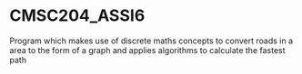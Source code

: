 # CMSC204_ASSI6
Program which makes use of discrete maths concepts to convert roads in a area to the form of a graph and applies algorithms to calculate the fastest path
